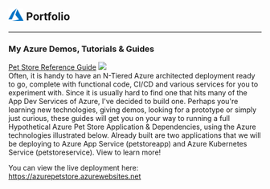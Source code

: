 ## <img style="width:6%;" src="azure.svg"> Portfolio

---

### My Azure Demos, Tutorials & Guides

[ Pet Store Reference Guide](/azure-cloud/petstore)
<a href="https://github.com/chtrembl/azure-cloud/raw/main/petstore/petstore_architecture.png?raw=true"><img src="https://github.com/chtrembl/azure-cloud/raw/main/petstore/petstore_architecture.png?raw=true"/></a>
<br>
Often, it is handy to have an N-Tiered Azure architected deployment ready to go, complete with functional code, CI/CD and various services for you to experiment with. Since it is usually hard to find one that hits many of the App Dev Services of Azure, I've decided to build one. Perhaps you're learning new technologies, giving demos, looking for a prototype or simply just curious, these guides will get you on your way to running a full Hypothetical Azure Pet Store Application & Dependencies, using the Azure technologies illustrated below. Already built are two applications that we will be deploying to Azure App Service (petstoreapp) and Azure Kubernetes Service (petstoreservice). View to learn more!
<p>
You can view the live deployment here: <a href="https://azurepetstore.azurewebsites.net">https://azurepetstore.azurewebsites.net</a>
